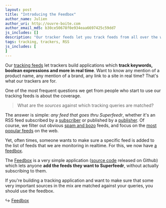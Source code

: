 ```yaml
---
layout: post
title: "Introducing the Feedbox"
author_name: Julien
author_uri: http://ouvre-boite.com
author_email_md5: b30ce50678f0e934eaa6697425c59dd7
js_includes: []
description: "Our tracker feeds let you track feeds from all over the web. The Feedbox allows anyone to add their feeds to the mix!"
tags: tracking, trackers, RSS
js_includes: [
]
---
```


Our [tracking feeds](https://superfeedr.com/tracker) let trackers build applications which **track keywords, boolean expressions and more in real time**. Want to know any mention of a product name, any mention of a brand, any link to a site in real time? That's what our trackers are for.

One of the most frequent questions we get from people who start to use our tracking feeds is about the coverage.

> What are the *sources* against which tracking queries are matched?

The answer is simple: *any feed that goes thru Superfeedr*, whether it's an RSS feed subscribed by a [subscriber](https://superfeedr.com/subscriber) or published by a [publisher](https://superfeedr.com/publisher). Of course, we filter out obvious [spam and bozo](http://blog.superfeedr.com/more-metadata/) feeds, and focus on the [most popular feeds](http://blog.superfeedr.com/feed-popularity/) on the web.

Yet, often times, someone wants to make sure a specific feed is added to the list of feeds that we are monitoring in realtime. For this, we now have [a feedbox](http://feedbox.superfeedr.com/).

The [Feedbox](http://feedbox.superfeedr.com/) is a very simple application ([source code](https://github.com/superfeedr/feedbox) released on Github) which lets anyone **add the feeds they want to Superfeedr**, without actually subscribing to them.

If you're building a tracking application and want to make sure that some very important sources in the mix are matched against your queries, you should use the feedbox.

  &#8618; [Feedbox](http://feedbox.superfeedr.com/)


